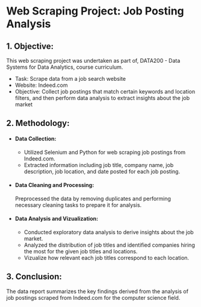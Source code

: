# Web Scraping Project: Job Posting Analysis 
## 1. Objective:
This web scraping project was undertaken as part of, DATA200 - Data Systems for Data Analytics, course curriculum. 
   * Task: Scrape data from a job search website
   * Website: Indeed.com
   * Objective: Collect job postings that match certain keywords and location filters, and then perform data analysis to extract insights about the job market
## 2. Methodology:
   - #### Data Collection:
     - Utilized Selenium and Python for web scraping job postings from Indeed.com.
     - Extracted information including job title, company name, job description, job location, and date posted for each job posting.
   - #### Data Cleaning and Processing:
     Preprocessed the data by removing duplicates and performing necessary cleaning tasks to prepare it for analysis.
   - #### Data Analysis and Vizualization:
     - Conducted exploratory data analysis to derive insights about the job market.
     - Analyzed the distribution of job titles and identified companies hiring the most for the given job titles and locations.
     - Vizualize how relevant each job titles correspond to each location.
## 3. Conclusion:
   The data report summarizes the key findings derived from the analysis of job postings scraped from Indeed.com for the computer science field. 
